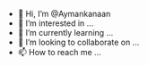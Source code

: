 - 👋 Hi, I’m @Aymankanaan
- 👀 I’m interested in ...
- 🌱 I’m currently learning ...
- 💞️ I’m looking to collaborate on ...
- 📫 How to reach me ...

<!---
Aymankanaan/Aymankanaan is a ✨ special ✨ repository because its `README.md` (this file) appears on your GitHub profile.
You can click the Preview link to take a look at your changes.
--->
